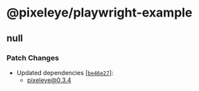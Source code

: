 # @pixeleye/playwright-example

## null

### Patch Changes

- Updated dependencies [[`be46e27`](https://github.com/pixeleye-io/pixeleye/commit/be46e276874f58432e137e8463e5e57245743d71)]:
  - pixeleye@0.3.4

